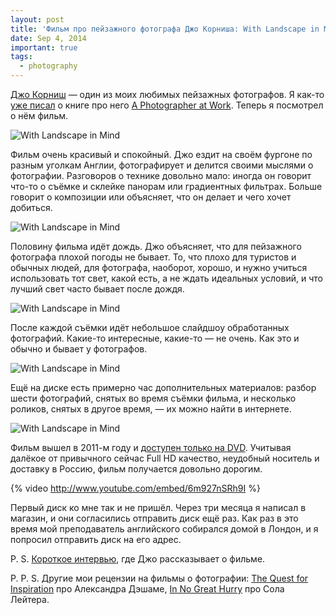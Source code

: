 ```yaml
---
layout: post
title: 'Фильм про пейзажного фотографа Джо Корниша: With Landscape in Mind'
date: Sep 4, 2014
important: true
tags:
  - photography
---
```


[Джо Корниш](http://www.joecornishgallery.co.uk/) — один из моих любимых пейзажных фотографов. Я как-то [уже писал](http://birdwatcher.ru/reading/#photographeratwork) о книге про него [A Photographer at Work](http://www.amazon.com/gp/product/1902538609/?tag=artesapesphot-20). Теперь я посмотрел о нём фильм.

![With Landscape in Mind](upload://with-landscape-in-mind-1.jpg)

<!--more-->

Фильм очень красивый и спокойный. Джо ездит на своём фургоне по разным уголкам Англии, фотографирует и делится своими мыслями о фотографии. Разговоров о технике довольно мало: иногда он говорит что-то о съёмке и склейке панорам или градиентных фильтрах. Больше говорит о композиции или объясняет, что он делает и чего хочет добиться.

![With Landscape in Mind](upload://with-landscape-in-mind-2.jpg)

Половину фильма идёт дождь. Джо объясняет, что для пейзажного фотографа плохой погоды не бывает. То, что плохо для туристов и обычных людей, для фотографа, наоборот, хорошо, и нужно учиться использовать тот свет, какой есть, а не ждать идеальных условий, и что лучший свет часто бывает после дождя.

![With Landscape in Mind](upload://with-landscape-in-mind-3.jpg)

После каждой съёмки идёт небольшое слайдшоу обработанных фотографий. Какие-то интересные, какие-то — не очень. Как это и обычно и бывает у фотографов.

![With Landscape in Mind](upload://with-landscape-in-mind-4.jpg)

Ещё на диске есть примерно час дополнительных материалов: разбор шести фотографий, снятых во время съёмки фильма, и несколько роликов, снятых в другое время, — их можно найти в интернете.

![With Landscape in Mind](upload://with-landscape-in-mind-5.jpg)

Фильм вышел в 2011-м году и [доступен только на DVD](http://www.withlandscapeinmind.com/WLIM/purchase.html). Учитывая далёкое от привычного сейчас Full HD качество, неудобный носитель и доставку в Россию, фильм получается довольно дорогим.

{% video http://www.youtube.com/embed/6m927nSRh9I %}

Первый диск ко мне так и не пришёл. Через три месяца я написал в магазин, и они согласились отправить диск ещё раз. Как раз в это время мой преподаватель английского собирался домой в Лондон, и я попросил отправить диск на его адрес.

P. S. [Короткое интервью](https://www.onlandscape.co.uk/2011/06/with-landscape-in-mind/), где Джо рассказывает о фильме.

P. P. S. Другие мои рецензии на фильмы о фотографии: [The Quest for Inspiration](http://birdwatcher.ru/blog/categories/photography/5706/) про Александра Дэшаме, [In No Great Hurry](http://birdwatcher.ru/blog/categories/photography/5722/) про Сола Лейтера.
